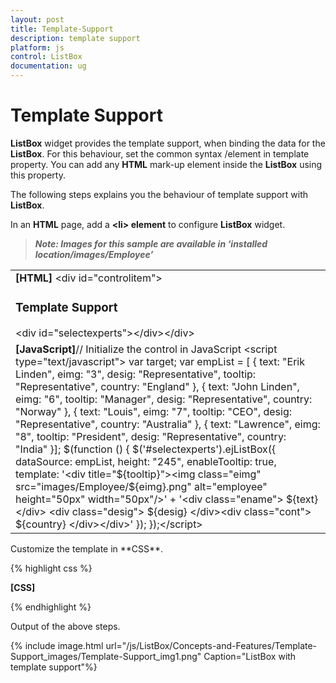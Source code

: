 ```yaml
---
layout: post
title: Template-Support
description: template support
platform: js
control: ListBox
documentation: ug
---
```


# Template Support

**ListBox** widget provides the template support, when binding the data for the **ListBox**. For this behaviour, set the common syntax /element in template property. You can add any **HTML** mark-up element inside the **ListBox** using this property.

The following steps explains you the behaviour of template support with **ListBox**.

In an **HTML** page, add a **&lt;li&gt; element** to configure **ListBox** widget.



> _**Note: Images for this sample are available in ‘installed location/images/Employee’**_

> 

<table>
<tr>
<td>
<b>[HTML]   </b>&lt;div id="controlitem"&gt;    <h3>Template Support</h3>    &lt;div id="selectexperts"&gt;&lt;/div&gt;&lt;/div&gt;</td></tr>
<tr>
<td>
<b>[JavaScript]</b>// Initialize the control in JavaScript &lt;script type="text/javascript"&gt;    var target;    var empList = [       { text: "Erik Linden", eimg: "3", desig: "Representative", tooltip: "Representative", country: "England" }, { text: "John Linden", eimg: "6", tooltip: "Manager", desig: "Representative", country: "Norway" },          { text: "Louis", eimg: "7", tooltip: "CEO", desig: "Representative", country: "Australia" }, { text: "Lawrence", eimg: "8", tooltip: "President", desig: "Representative", country: "India" }];    $(function () {        $('#selectexperts').ejListBox({            dataSource: empList, height: "245", enableTooltip: true,            template: '&lt;div title="${tooltip}"&gt;&lt;img class="eimg" src="images/Employee/${eimg}.png" alt="employee" height="50px" width="50px"/&gt;' +                        '&lt;div class="ename"&gt; ${text} &lt;/div&gt; &lt;div class="desig"&gt; ${desig} &lt;/div&gt;&lt;div class="cont"&gt; ${country} &lt;/div&gt;&lt;/div&gt;'        });    });&lt;/script&gt;</td></tr>
</table>
Customize the template in **CSS**. 

{% highlight css %}

**[CSS]**  
<style>
    .eimg {
        margin: 0;
        padding: 3px 10px 3px 3px;
        border: 0 none;
        width: 60px;
        height: 60px;
        float: left;
    }

    .ename {
        font-weight: bold;
        padding: 6px 3px 1px 3px;
    }

    .desig, .cont {
        font-size: smaller;
        padding: 3px 3px -1px 0px;
    }

    #selectexperts li {
        width: 200px;
        height: 70px;
        padding: 5px;
    }
</style>



{% endhighlight %}

Output of the above steps.

{% include image.html url="/js/ListBox/Concepts-and-Features/Template-Support_images/Template-Support_img1.png" Caption="ListBox with template support"%}

